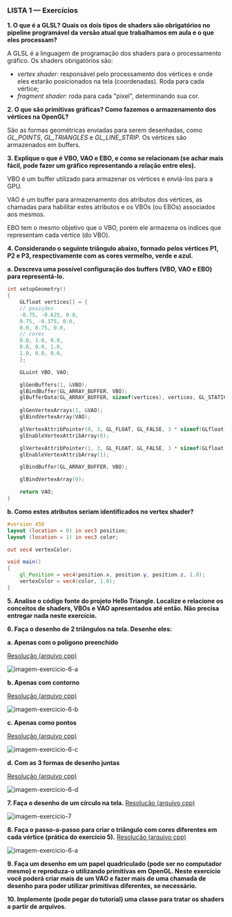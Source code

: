 ### LISTA 1 — Exercícios

**1. O que é a GLSL? Quais os dois tipos de shaders são obrigatórios no pipeline programável da versão atual que trabalhamos em aula e o que eles processam?**

A GLSL é a linguagem de programação dos shaders para o processamento gráfico. Os shaders obrigatórios são:

- *vertex shader*: responsável pelo processamento dos vértices e onde eles estarão posicionados na tela (coordenadas). Roda para cada vértice;
- *fragment shader*: roda para cada "pixel", determinando sua cor.

**2. O que são primitivas gráficas? Como fazemos o armazenamento dos vértices na OpenGL?**

São as formas geométricas enviadas para serem desenhadas, como *GL_POINTS*, *GL_TRIANGLES* e *GL_LINE_STRIP*. Os vértices são armazenados em buffers.

**3. Explique o que é VBO, VAO e EBO, e como se relacionam (se achar mais fácil, pode fazer um gráfico representando a relação entre eles).**

VBO é um buffer utilizado para armazenar os vértices e enviá-los para a GPU.

VAO é um buffer para armazenamento dos atributos dos vértices, as chamadas para habilitar estes atributos e os VBOs (ou EBOs) associados aos mesmos.

EBO tem o mesmo objetivo que o VBO, porém ele armazena os índices que representam cada vértice (do VBO).

**4. Considerando o seguinte triângulo abaixo, formado pelos vértices P1, P2 e P3, respectivamente com as cores vermelho, verde e azul.**

**a. Descreva uma possível configuração dos buffers (VBO, VAO e EBO) para representá-lo.**

```cpp
int setupGeometry()
{
    GLfloat vertices[] = {
    // posições
    -0.75, -0.625, 0.0,
    0.75, -0.375, 0.0,
    0.0, 0.75, 0.0,
    // cores
    0.0, 1.0, 0.0,
    0.0, 0.0, 1.0,
    1.0, 0.0, 0.0,
    };

    GLuint VBO, VAO;

    glGenBuffers(1, &VBO);
    glBindBuffer(GL_ARRAY_BUFFER, VBO);
    glBufferData(GL_ARRAY_BUFFER, sizeof(vertices), vertices, GL_STATIC_DRAW);
    
    glGenVertexArrays(1, &VAO);
    glBindVertexArray(VAO);

    glVertexAttribPointer(0, 3, GL_FLOAT, GL_FALSE, 3 * sizeof(GLfloat), (GLvoid*)0);
    glEnableVertexAttribArray(0);

    glVertexAttribPointer(1, 3, GL_FLOAT, GL_FALSE, 3 * sizeof(GLfloat), (GLvoid*)(9 * sizeof(GLfloat)));
    glEnableVertexAttribArray(1);

    glBindBuffer(GL_ARRAY_BUFFER, VBO);

    glBindVertexArray(0);

    return VAO;
}
```

**b. Como estes atributos seriam identificados no vertex shader?**

```glsl
#version 450
layout (location = 0) in vec3 position;
layout (location = 1) in vec3 color;

out vec4 vertexColor;

void main()
{
    gl_Position = vec4(position.x, position.y, position.z, 1.0);
    vertexColor = vec4(color, 1.0);
}
```

**5. Analise o código fonte do projeto Hello Triangle. Localize e relacione os conceitos de shaders, VBOs e VAO apresentados até então. Não precisa entregar nada neste exercício.**

**6. Faça o desenho de 2 triângulos na tela. Desenhe eles:**

**a. Apenas com o polígono preenchido**

[Resolução (arquivo cpp)](./exercicio-6-a.cpp)

![imagem-exercicio-6-a](./exercicio-6-a.png)

**b. Apenas com contorno**

[Resolução (arquivo cpp)](./exercicio-6-b.cpp)

![imagem-exercicio-6-b](./exercicio-6-b.png)

**c. Apenas como pontos**

[Resolução (arquivo cpp)](./exercicio-6-c.cpp)

![imagem-exercicio-6-c](./exercicio-6-c.png)

**d. Com as 3 formas de desenho juntas**

[Resolução (arquivo cpp)](./exercicio-6-d.cpp)

![imagem-exercicio-6-d](./exercicio-6-d.png)


**7. Faça o desenho de um círculo na tela.**
[Resolução (arquivo cpp)](./exercicio-7.cpp)

![imagem-exercicio-7](./exercicio-7.png)


**8. Faça o passo-a-passo para criar o triângulo com cores diferentes em cada vértice (prática do exercício 5).**
[Resolução (arquivo cpp)](./exercicio-8.cpp)

![imagem-exercicio-6-a](./exercicio-8.png)

**9. Faça um desenho em um papel quadriculado (pode ser no computador mesmo) e reproduza-o utilizando primitivas em OpenGL. Neste exercício você poderá criar mais de um VAO e fazer mais de uma chamada de desenho para poder utilizar primitivas diferentes, se necessário.**


**10. Implemente (pode pegar do tutorial) uma classe para tratar os shaders a partir de arquivos.**
